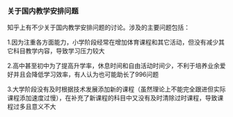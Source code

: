 ### 关于国内教学安排问题

知乎上有不少关于国内教学安排问题的讨论。涉及的主要问题包括：

1.因为注重各方面能力，小学阶段经常在增加体育课程和其它活动，但没有减少其它科目教学内容，导致学习压力较大

2.高中甚至初中为了提高升学率，休息时间和自由活动时间少，不利于培养业余爱好并且会降低学习效率，有人认为也可能助长了996问题

3.大学阶段没有及时根据技术发展添加新的课程（虽然理论上不能完全跟进但实际课程添加速度过慢），在补充了新课程的科目中又没有及时清除过时课程，导致课程过多且意义不大